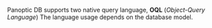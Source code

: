 
Panoptic DB supports two native query language, **OQL** (*Object-Query Language*) The language usage depends on the database model.